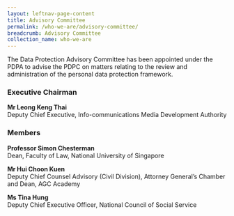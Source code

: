 ```yaml
---
layout: leftnav-page-content
title: Advisory Committee
permalink: /who-we-are/advisory-committee/
breadcrumb: Advisory Committee
collection_name: who-we-are
---
```


The Data Protection Advisory Committee has been appointed under the PDPA to advise the PDPC on matters relating to the review and administration of the personal data protection framework. 

### **Executive Chairman**

**Mr Leong Keng Thai**<br>
Deputy Chief Executive, Info-communications Media Development Authority

### **Members**

**Professor Simon Chesterman**<br>
Dean, Faculty of Law, National University of Singapore

**Mr Hui Choon Kuen**<br>
Deputy Chief Counsel Advisory (Civil Division), Attorney General’s Chamber and Dean, AGC Academy

**Ms Tina Hung**<br>
Deputy Chief Executive Officer, National Council of Social Service